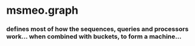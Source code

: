# msmeo.graph
### defines most of how the sequences, queries and processors work... when combined with buckets, to form a machine... 
